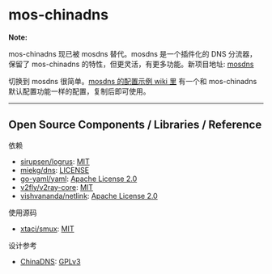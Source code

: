 # mos-chinadns

**Note:**

mos-chinadns 现已被 mosdns 替代。mosdns 是一个插件化的 DNS 分流器，保留了 mos-chinadns 的特性，但更灵活，有更多功能。新项目地址: [mosdns](https://github.com/IrineSistiana/mosdns)

切换到 mosdns 很简单。[mosdns 的配置示例 wiki 里](https://github.com/IrineSistiana/mosdns/wiki/Configuration#%E9%85%8D%E7%BD%AE%E7%A4%BA%E4%BE%8B) 有一个和 mos-chinadns 默认配置功能一样的配置，复制后即可使用。

---

## Open Source Components / Libraries / Reference

依赖

* [sirupsen/logrus](https://github.com/sirupsen/logrus): [MIT](https://github.com/sirupsen/logrus/blob/master/LICENSE)
* [miekg/dns](https://github.com/miekg/dns): [LICENSE](https://github.com/miekg/dns/blob/master/LICENSE)
* [go-yaml/yaml](https://github.com/go-yaml/yaml): [Apache License 2.0](https://github.com/go-yaml/yaml/blob/v2/LICENSE)
* [v2fly/v2ray-core](https://github.com/v2fly/v2ray-core): [MIT](https://github.com/v2fly/v2ray-core/blob/master/LICENSE)
* [vishvananda/netlink](https://github.com/vishvananda/netlink): [Apache License 2.0](https://github.com/vishvananda/netlink/blob/master/LICENSE)

使用源码

* [xtaci/smux](https://github.com/xtaci/smux): [MIT](https://github.com/xtaci/smux/blob/master/LICENSE)

设计参考

* [ChinaDNS](https://github.com/shadowsocks/ChinaDNS): [GPLv3](https://github.com/shadowsocks/ChinaDNS/blob/master/COPYING)

